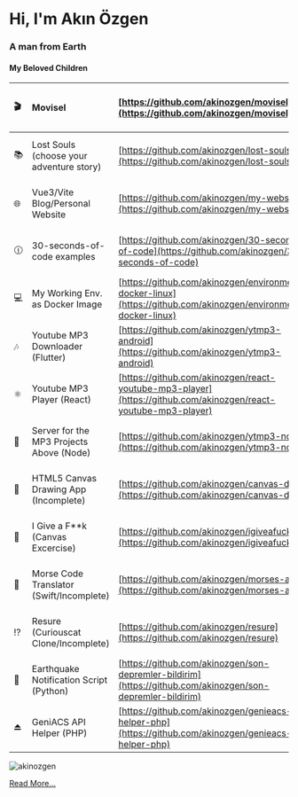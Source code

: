 <!-- Hello stalker -->

# Hi, I'm Akın Özgen
### A man from Earth


#### My Beloved Children
| 🎬  | Movisel  | [https://github.com/akinozgen/movisel](https://github.com/akinozgen/movisel) | ![GitHub Repo stars](https://img.shields.io/github/stars/akinozgen/movisel?style=plastic) | ![GitHub last commit](https://img.shields.io/github/last-commit/akinozgen/movisel?style=plastic)  | 
|:---|:---|:---|:---|:---|
| 📚  | Lost Souls (choose your adventure story) | [https://github.com/akinozgen/lost-souls](https://github.com/akinozgen/lost-souls) | ![GitHub Repo stars](https://img.shields.io/github/stars/akinozgen/lost-souls?style=plastic) | ![GitHub last commit](https://img.shields.io/github/last-commit/akinozgen/lost-souls?style=plastic)  | 
| 🌐  | Vue3/Vite Blog/Personal Website | [https://github.com/akinozgen/my-website](https://github.com/akinozgen/my-website)  |  ![GitHub Repo stars](https://img.shields.io/github/stars/akinozgen/my-website?style=plastic) | ![GitHub last commit](https://img.shields.io/github/last-commit/akinozgen/my-website?style=plastic) | 
| 🕧 | 30-seconds-of-code examples | [https://github.com/akinozgen/30-seconds-of-code](https://github.com/akinozgen/30-seconds-of-code)  |  ![GitHub Repo stars](https://img.shields.io/github/stars/akinozgen/30-seconds-of-code?style=plastic) | ![GitHub last commit](https://img.shields.io/github/last-commit/akinozgen/30-seconds-of-code?style=plastic) | 
| 💻 | My Working Env. as Docker Image | [https://github.com/akinozgen/environments-docker-linux](https://github.com/akinozgen/environments-docker-linux)  |  ![GitHub Repo stars](https://img.shields.io/github/stars/akinozgen/environments-docker-linux?style=plastic) | ![GitHub last commit](https://img.shields.io/github/last-commit/akinozgen/environments-docker-linux?style=plastic) | 
| 🎶 | Youtube MP3 Downloader (Flutter) | [https://github.com/akinozgen/ytmp3-android](https://github.com/akinozgen/ytmp3-android) | ![GitHub Repo stars](https://img.shields.io/github/stars/akinozgen/ytmp3-android?style=plastic) | ![GitHub last commit](https://img.shields.io/github/last-commit/akinozgen/ytmp3-android?style=plastic)  | 
| ⚛️ | Youtube MP3 Player (React) | [https://github.com/akinozgen/react-youtube-mp3-player](https://github.com/akinozgen/react-youtube-mp3-player) | ![GitHub Repo stars](https://img.shields.io/github/stars/akinozgen/react-youtube-mp3-player?style=plastic) | ![GitHub last commit](https://img.shields.io/github/last-commit/akinozgen/react-youtube-mp3-player?style=plastic)  | 
| 👾 | Server for the MP3 Projects Above (Node) | [https://github.com/akinozgen/ytmp3-node](https://github.com/akinozgen/ytmp3-node) | ![GitHub Repo stars](https://img.shields.io/github/stars/akinozgen/ytmp3-node?style=plastic) | ![GitHub last commit](https://img.shields.io/github/last-commit/akinozgen/ytmp3-node?style=plastic)  | 
| 🎨 | HTML5 Canvas Drawing App (Incomplete) | [https://github.com/akinozgen/canvas-draw](https://github.com/akinozgen/canvas-draw) | ![GitHub Repo stars](https://img.shields.io/github/stars/akinozgen/canvas-draw?style=plastic) | ![GitHub last commit](https://img.shields.io/github/last-commit/akinozgen/canvas-draw?style=plastic)  | 
| 🖕 | I Give a F*\*k (Canvas Excercise) | [https://github.com/akinozgen/igiveafuck](https://github.com/akinozgen/igiveafuck) | ![GitHub Repo stars](https://img.shields.io/github/stars/akinozgen/igiveafuck?style=plastic) | ![GitHub last commit](https://img.shields.io/github/last-commit/akinozgen/igiveafuck?style=plastic)  | 
| 🔦 | Morse Code Translator (Swift/Incomplete) | [https://github.com/akinozgen/morses-app](https://github.com/akinozgen/morses-app) | ![GitHub Repo stars](https://img.shields.io/github/stars/akinozgen/morses-app?style=plastic) | ![GitHub last commit](https://img.shields.io/github/last-commit/akinozgen/morses-app?style=plastic)  | 
| ⁉️ | Resure (Curiouscat Clone/Incomplete) | [https://github.com/akinozgen/resure](https://github.com/akinozgen/resure) | ![GitHub Repo stars](https://img.shields.io/github/stars/akinozgen/resure?style=plastic) | ![GitHub last commit](https://img.shields.io/github/last-commit/akinozgen/resure?style=plastic)  | 
| 🚨 | Earthquake Notification Script (Python)  | [https://github.com/akinozgen/son-depremler-bildirim](https://github.com/akinozgen/son-depremler-bildirim) | ![GitHub Repo stars](https://img.shields.io/github/stars/akinozgen/son-depremler-bildirim?style=plastic) | ![GitHub last commit](https://img.shields.io/github/last-commit/akinozgen/son-depremler-bildirim?style=plastic)  | 
| ⏏ | GeniACS API Helper (PHP)  | [https://github.com/akinozgen/genieacs-helper-php](https://github.com/akinozgen/genieacs-helper-php) | ![GitHub Repo stars](https://img.shields.io/github/stars/akinozgen/genieacs-helper-php?style=plastic) | ![GitHub last commit](https://img.shields.io/github/last-commit/akinozgen/genieacs-helper-php?style=plastic)  | 




<p>
  <img src="https://github-readme-streak-stats.herokuapp.com?user=akinozgen&theme=dracula&hide_border=true&date_format=j%20M%5B%20Y%5D&ring=DD2727&sideLabels=DD2727/?user=akinozgen&" alt="akinozgen" />
</p>

[Read More...](https://github.com/akinozgen/akinozgen/blob/main/more.md)
